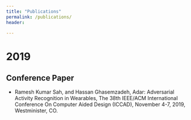 ```yaml
---
title: "Publications"
permalink: /publications/
header:

---
```


# 2019 
## Conference Paper
-  Ramesh Kumar Sah, and Hassan Ghasemzadeh, Adar: Adversarial Activity Recognition in Wearables, The 38th IEEE/ACM International Conference On Computer Aided Design (ICCAD), November 4-7, 2019, Westminister, CO.
